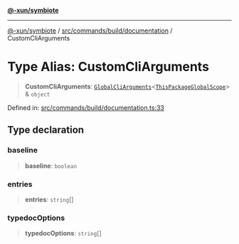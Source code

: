 [**@-xun/symbiote**](../../../../../README.md)

***

[@-xun/symbiote](../../../../../README.md) / [src/commands/build/documentation](../README.md) / CustomCliArguments

# Type Alias: CustomCliArguments

> **CustomCliArguments**: [`GlobalCliArguments`](../../../../configure/type-aliases/GlobalCliArguments.md)\<[`ThisPackageGlobalScope`](../../../../configure/enumerations/ThisPackageGlobalScope.md)\> & `object`

Defined in: [src/commands/build/documentation.ts:33](https://github.com/Xunnamius/symbiote/blob/f7f4f11c068a86260d039b5e973f62c23a3c8079/src/commands/build/documentation.ts#L33)

## Type declaration

### baseline

> **baseline**: `boolean`

### entries

> **entries**: `string`[]

### typedocOptions

> **typedocOptions**: `string`[]
